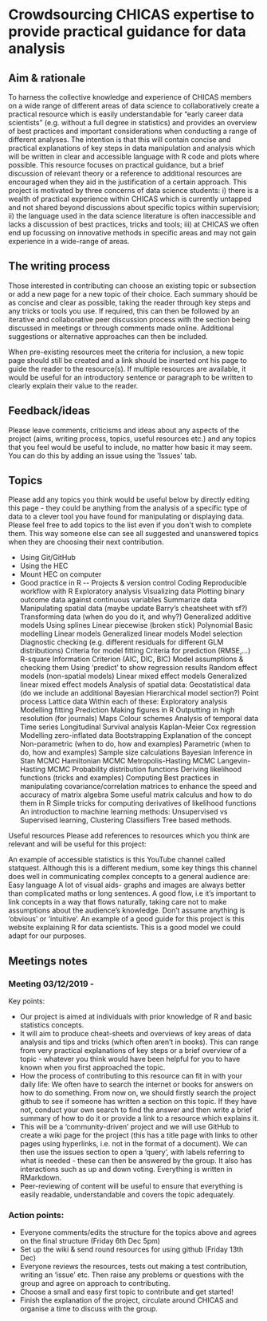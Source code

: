 # Crowdsourcing CHICAS expertise to provide practical guidance for data analysis

## Aim & rationale
To harness the collective knowledge and experience of CHICAS members on a wide range of different areas of data science to collaboratively create a practical resource which is easily understandable for “early career data scientists” (e.g. without a full degree in statistics) and provides an overview of best practices and important considerations when conducting a range of different analyses. The intention is that this will contain concise and practical explanations of key steps in data manipulation and analysis which will be written in clear and accessible language with R code and plots where possible. This resource focuses on practical guidance, but a brief discussion of relevant theory or a reference to additional resources are encouraged when they aid in the justification of a certain approach. This project is motivated by three concerns of data science students: i) there is a wealth of practical experience within CHICAS which is currently untapped and not shared beyond discussions about specific topics within supervision; ii) the language used in the data science literature is often inaccessible and lacks a discussion of best practices, tricks and tools; iii) at CHICAS we often end up focussing on innovative methods in specific areas and may not gain experience in a wide-range of areas.

## The writing process
Those interested in contributing can choose an existing topic or subsection or add a new page for a new topic of their choice. Each summary should be as concise and clear as possible, taking the reader through key steps and any tricks or tools you use. If required, this can then be followed by an iterative and collaborative peer discussion process with the section being discussed in meetings or through comments made online. Additional suggestions or alternative approaches can then be included.

When pre-existing resources meet the criteria for inclusion, a new topic page should still be created and a link should be inserted ont his page to guide the reader to the resource(s). If multiple resources are available, it would be useful for an introductory sentence or paragraph to be written to clearly explain their value to the reader.

## Feedback/ideas
Please leave comments, criticisms and ideas about any aspects of the project (aims, writing process, topics, useful resources etc.) and any topics that you feel would be useful to include, no matter how basic it may seem. You can do this by adding an issue using the 'Issues' tab. 

## Topics
Please add any topics you think would be useful below by directly editing this page - they could be anything from the analysis of a specific type of data to a clever tool you have found for manipulating or displaying data. Please feel free to add topics to the list even if you don't wish to complete them. This way someone else can see all suggested and unanswered topics when they are choosing their next contribution.

- Using Git/GitHub
- Using the HEC
- Mount HEC on computer
- Good practice in R
-- Projects & version control
Coding
Reproducible workflow with R
Exploratory analysis
Visualizing data
Plotting binary outcome data against continuous variables
Summarize data
Manipulating spatial data (maybe update Barry’s cheatsheet with sf?)
Transforming data (when do you do it, and why?)
Generalized additive models
Using splines
Linear piecewise (broken stick)
Polynomial
Basic modelling
Linear models
Generalized linear models
Model selection
Diagnostic checking (e.g. different residuals for different GLM distributions)
Criteria for model fitting
Criteria for prediction (RMSE,...)
R-square
Information Criterion (AIC, DIC, BIC)
Model assumptions & checking them
Using ‘predict’ to show regression results
Random effect models (non-spatial models)
Linear mixed effect models
Generalized linear mixed effect models 
Analysis of spatial data:
Geostatistical data (do we include an additional Bayesian Hierarchical model section?)
Point process 
Lattice data
Within each of these:
Exploratory analysis
Modelling fitting
Prediction
Making figures in R
Outputting in high resolution (for journals)
Maps
Colour schemes
Analysis of temporal data
Time series
Longitudinal
Survival analysis
Kaplan-Meier
Cox regression
Modelling zero-inflated data
Bootstrapping
Explanation of the concept
Non-parametric (when to do, how and examples)
Parametric (when to do, how and examples)
Sample size calculations
Bayesian Inference in Stan
MCMC
Hamiltonian MCMC
Metropolis-Hasting MCMC
Langevin-Hasting MCMC
Probability distribution functions
Deriving likelihood functions (tricks and examples)
Computing
Best practices in manipulating covariance/correlation matrices to enhance the speed and accuracy of matrix algebra
Some useful matrix calculus and how to do them in R
Simple tricks for computing derivatives of likelihood functions
An introduction to machine learning methods: 
Unsupervised vs Supervised learning, 
Clustering
Classifiers
Tree based methods.


Useful resources
Please add references to resources which you think are relevant and will be useful for this project:

An example of accessible statistics is this YouTube channel called statquest. Although this is a different medium, some key things this channel does well in communicating complex concepts to a general audience are: 
Easy language
A lot of visual aids- graphs and images are always better than complicated maths or long sentences. 
A good flow, i.e it’s important to link concepts in a way that flows naturally, taking care not to make assumptions about the audience’s knowledge. Don’t assume anything is ‘obvious’ or ‘intuitive’. 
An example of a good guide for this project is this website explaining R for data scientists. This is a good model we could adapt for our purposes. 


## Meetings notes
### Meeting 03/12/2019 - 
Key points:
- Our project is aimed at individuals with prior knowledge of R and basic statistics concepts.
- It will aim to produce cheat-sheets and overviews of key areas of data analysis and tips and tricks (which often aren’t in books). This can range from very practical explanations of key steps or a brief overview of a topic - whatever you think would have been helpful for you to have known when you first approached the topic.
- How the process of contributing to this resource can fit in with your daily life: We often have to search the internet or books for answers on how to do something. From now on, we should firstly search the project github to see if someone has written a section on this topic. If they have not, conduct your own search to find the answer and then write a brief summary of how to do it or provide a link to a resource which explains it.
- This will be a ‘community-driven’ project and we will use GitHub to create a wiki page for the project (this has a title page with links to other pages using hyperlinks, i.e. not in the format of a document). We can then use the issues section to open a ‘query’, with labels referring to what is needed - these can then be answered by the group. It also has interactions such as up and down voting. Everything is written in RMarkdown.
- Peer-reviewing of content will be useful to ensure that everything is easily readable, understandable and covers the topic adequately.

### Action points:
- Everyone comments/edits the structure for the topics above and agrees on the final structure (Friday 6th Dec 5pm)
- Set up the wiki & send round resources for using github (Friday 13th Dec)
- Everyone reviews the resources, tests out making a test contribution, writing an ‘issue’ etc. Then raise any problems or questions with the group and agree on approach to contributing.
- Choose a small and easy first topic to contribute and get started!
- Finish the explanation of the project, circulate around CHICAS and organise a time to discuss with the group.

